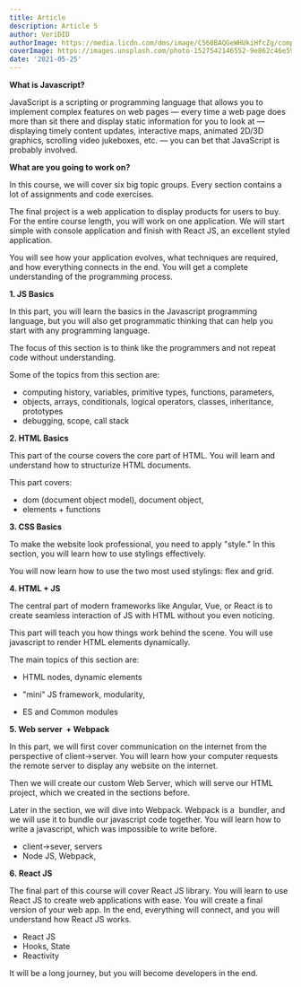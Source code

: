 ```yaml
---
title: Article
description: Article 5
author: VeriDID
authorImage: https://media.licdn.com/dms/image/C560BAQGeWHUkiHfcZg/company-logo_200_200/0/1677005145634?e=1685577600&v=beta&t=qlk2DfdJ6aVKDMJoU6IxZYHtizfvqRwTbTYKHSwHOGY
coverImage: https://images.unsplash.com/photo-1527542146552-9e862c46e596?ixlib=rb-4.0.3&ixid=MnwxMjA3fDB8MHxleHBsb3JlLWZlZWR8MTB8fHxlbnwwfHx8fA%3D%3D&auto=format&fit=crop&w=500&q=60
date: '2021-05-25'
---
```


**What is Javascript?**

JavaScript is a scripting or programming language that allows you to implement
complex features on web pages — every time a web page does more than sit there
and display static information for you to look at — displaying timely content
updates, interactive maps, animated 2D/3D graphics, scrolling video jukeboxes,
etc. — you can bet that JavaScript is probably involved.

**What are you going to work on?**

In this course, we will cover six big topic groups. Every section contains a lot
of assignments and code exercises.

The final project is a web application to display products for users to buy. For
the entire course length, you will work on one application. We will start simple
with console application and finish with React JS, an excellent styled
application.

You will see how your application evolves, what techniques are required, and how
everything connects in the end. You will get a complete understanding of the
programming process.

**1\. JS Basics**

In this part, you will learn the basics in the Javascript programming language,
but you will also get programmatic thinking that can help you start with any
programming language.

The focus of this section is to think like the programmers and not repeat code
without understanding.

Some of the topics from this section are:

- computing history, variables, primitive types, functions, parameters,
- objects, arrays, conditionals, logical operators, classes, inheritance,
  prototypes
- debugging, scope, call stack

**2\. HTML Basics**

This part of the course covers the core part of HTML. You will learn and
understand how to structurize HTML documents.

This part covers:

- dom (document object model), document object,
- elements + functions

**3\. CSS Basics**

To make the website look professional, you need to apply "style." In this
section, you will learn how to use stylings effectively.

You will now learn how to use the two most used stylings: flex and grid.

**4\. HTML + JS**

The central part of modern frameworks like Angular, Vue, or React is to create
seamless interaction of JS with HTML without you even noticing.

This part will teach you how things work behind the scene. You will use
javascript to render HTML elements dynamically.

The main topics of this section are:

- HTML nodes, dynamic elements

- "mini" JS framework, modularity,

- ES and Common modules

**5\. Web server  + Webpack**

In this part, we will first cover communication on the internet from the
perspective of client->server. You will learn how your computer requests the
remote server to display any website on the internet.

Then we will create our custom Web Server, which will serve our HTML project,
which we created in the sections before.

Later in the section, we will dive into Webpack. Webpack is a  bundler, and we
will use it to bundle our javascript code together. You will learn how to write
a javascript, which was impossible to write before.

- client->sever, servers
- Node JS, Webpack,

**6. React JS**

The final part of this course will cover React JS library. You will learn to use
React JS to create web applications with ease. You will create a final version
of your web app. In the end, everything will connect, and you will understand
how React JS works.

- React JS
- Hooks, State
- Reactivity

It will be a long journey, but you will become developers in the end.

